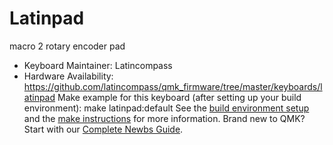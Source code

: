 # Latinpad
macro 2 rotary encoder pad
* Keyboard Maintainer: Latincompass
* Hardware Availability: https://github.com/latincompass/qmk_firmware/tree/master/keyboards/latinpad
Make example for this keyboard (after setting up your build environment):
    make latinpad:default
See the [build environment setup](https://docs.qmk.fm/#/getting_started_build_tools) and the [make instructions](https://docs.qmk.fm/#/getting_started_make_guide) for more information. Brand new to QMK? Start with our [Complete Newbs Guide](https://docs.qmk.fm/#/newbs).

